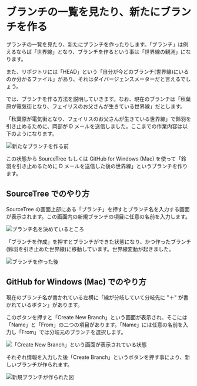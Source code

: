 ブランチの一覧を見たり、新たにブランチを作る
============================================

ブランチの一覧を見たり、新たにブランチを作ったりします。「ブランチ」は例えるならば「世界線」となり、ブランチを作るという事は「世界線の観測」になります。

また、リポジトリには「HEAD」という「自分が今どのブランチ(世界線)にいるのか分かるファイル」があり、それはダイバージェンスメーターだと言えるでしょう。

では、ブランチを作る方法を説明していきます。なお、現在のブランチは「秋葉原が電気街となり、フェイリスのお父さんが生きている世界線」だとします。

「秋葉原が電気街となり、フェイリスのお父さんが生きている世界線」で鈴羽を引き止めるために、岡部が D メールを送信しました。ここまでの作業内容は以下のようになります。

![新たなブランチを作る前](ch3/git-branch/source-tree/before.jpg)

この状態から SourceTree もしくは GitHub for Windows (Mac) を使って「鈴羽を引き止めるために D メールを送信した後の世界線」というブランチを作ります。

SourceTree でのやり方
---------------------

SourceTree の画面上部にある「ブランチ」を押すとブランチ名を入力する画面が表示されます。この画面内の新規ブランチの項目に任意の名前を入力します。

![ブランチ名を決めているところ](ch3/git-branch/source-tree/name.jpg)

「ブランチを作成」を押すとブランチができた状態になり、かつ作ったブランチ(鈴羽を引き止めた世界線)に移動しています。世界線変動が起きました。

![ブランチを作った後](ch3/git-branch/source-tree/after.jpg)

GitHub for Windows (Mac) でのやり方
-----------------------------------

現在のブランチ名が書かれている左横に「線が分岐していて分岐先に "＋" が書かれているボタン」があります。

このボタンを押すと「Create New Branch」という画面が表示され、そこには「Name」と「From」の二つの項目があります。「Name」には任意の名前を入力し「From」では分岐元のブランチを選択します。

![「Create New Branch」という画面が表示されている状態](ch3/git-branch/github-app/branch-create-before.jpg)

それぞれ情報を入力した後「Create Branch」というボタンを押す事により、新しいブランチが作られます。

![新規ブランチが作られた図](ch3/git-branch/github-app/branch-create-after.jpg)
